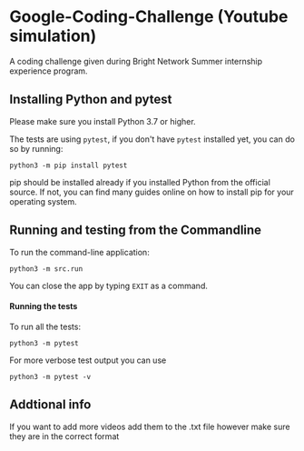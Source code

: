 # Google-Coding-Challenge (Youtube simulation)
A coding challenge given during Bright Network Summer internship experience program.

## Installing Python and pytest
Please make sure you install Python 3.7 or higher.

The tests are using `pytest`, if you don't have `pytest` installed yet, you can do so by running:
```shell script
python3 -m pip install pytest
```
pip should be installed already if you installed Python from the official source. If not, you
can find many guides online on how to install pip for your operating system.

## Running and testing from the Commandline
To run the command-line application:
```shell script
python3 -m src.run
```
You can close the app by typing `EXIT` as a command.

#### Running the tests
To run all the tests:
```shell script
python3 -m pytest
```
For more verbose test output you can use
```shell script
python3 -m pytest -v
```

## Addtional info
If you want to add more videos add them to the .txt file however make sure they are in the correct format
